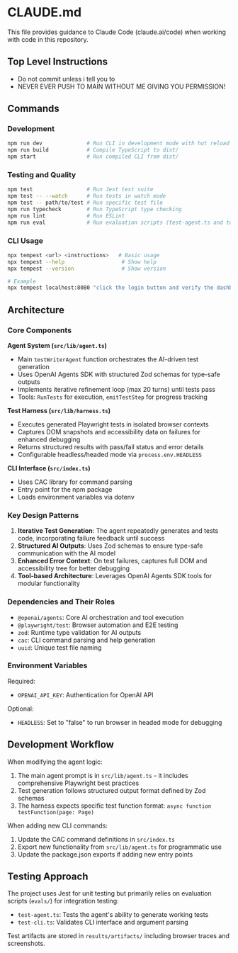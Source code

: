 # CLAUDE.md

This file provides guidance to Claude Code (claude.ai/code) when working with code in this repository.

## Top Level Instructions 
- Do not commit unless i tell you to
- NEVER EVER PUSH TO MAIN WITHOUT ME GIVING YOU PERMISSION!


## Commands

### Development
```bash
npm run dev              # Run CLI in development mode with hot reload
npm run build            # Compile TypeScript to dist/
npm start                # Run compiled CLI from dist/
```

### Testing and Quality
```bash
npm test                 # Run Jest test suite
npm test -- --watch      # Run tests in watch mode
npm test -- path/to/test # Run specific test file
npm run typecheck        # Run TypeScript type checking
npm run lint             # Run ESLint
npm run eval             # Run evaluation scripts (test-agent.ts and test-cli.ts). DO NOT Run unless i tell you to
```

### CLI Usage
```bash
npx tempest <url> <instructions>   # Basic usage
npx tempest --help                  # Show help
npx tempest --version               # Show version

# Example
npx tempest localhost:8080 "click the login button and verify the dashboard loads"
```

## Architecture

### Core Components

**Agent System (`src/lib/agent.ts`)**
- Main `testWriterAgent` function orchestrates the AI-driven test generation
- Uses OpenAI Agents SDK with structured Zod schemas for type-safe outputs
- Implements iterative refinement loop (max 20 turns) until tests pass
- Tools: `RunTests` for execution, `emitTestStep` for progress tracking

**Test Harness (`src/lib/harness.ts`)**
- Executes generated Playwright tests in isolated browser contexts
- Captures DOM snapshots and accessibility data on failures for enhanced debugging
- Returns structured results with pass/fail status and error details
- Configurable headless/headed mode via `process.env.HEADLESS`

**CLI Interface (`src/index.ts`)**
- Uses CAC library for command parsing
- Entry point for the npm package
- Loads environment variables via dotenv

### Key Design Patterns

1. **Iterative Test Generation**: The agent repeatedly generates and tests code, incorporating failure feedback until success
2. **Structured AI Outputs**: Uses Zod schemas to ensure type-safe communication with the AI model
3. **Enhanced Error Context**: On test failures, captures full DOM and accessibility tree for better debugging
4. **Tool-based Architecture**: Leverages OpenAI Agents SDK tools for modular functionality

### Dependencies and Their Roles

- `@openai/agents`: Core AI orchestration and tool execution
- `@playwright/test`: Browser automation and E2E testing
- `zod`: Runtime type validation for AI outputs
- `cac`: CLI command parsing and help generation
- `uuid`: Unique test file naming

### Environment Variables

Required:
- `OPENAI_API_KEY`: Authentication for OpenAI API

Optional:
- `HEADLESS`: Set to "false" to run browser in headed mode for debugging

## Development Workflow

When modifying the agent logic:
1. The main agent prompt is in `src/lib/agent.ts` - it includes comprehensive Playwright best practices
2. Test generation follows structured output format defined by Zod schemas
3. The harness expects specific test function format: `async function testFunction(page: Page)`

When adding new CLI commands:
1. Update the CAC command definitions in `src/index.ts`
2. Export new functionality from `src/lib/agent.ts` for programmatic use
3. Update the package.json exports if adding new entry points

## Testing Approach

The project uses Jest for unit testing but primarily relies on evaluation scripts (`evals/`) for integration testing:
- `test-agent.ts`: Tests the agent's ability to generate working tests
- `test-cli.ts`: Validates CLI interface and argument parsing

Test artifacts are stored in `results/artifacts/` including browser traces and screenshots.